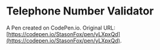 # Telephone Number Validator

A Pen created on CodePen.io. Original URL: [https://codepen.io/StasonFox/pen/yLXpxQd](https://codepen.io/StasonFox/pen/yLXpxQd).


